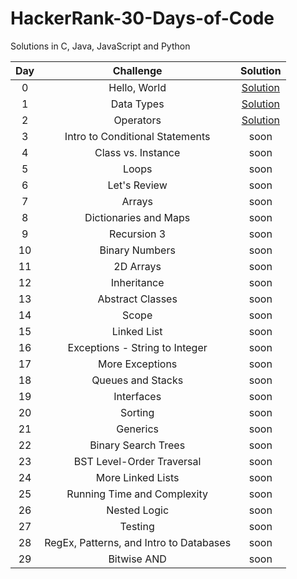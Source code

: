 # HackerRank-30-Days-of-Code

Solutions in C, Java, JavaScript and Python

| Day	| Challenge	| Solution |
| :---: | :---: | :---: | 
| 0 | Hello, World | [Solution](https://github.com/GabrielaAnjos/HackerRank-30-Days-of-Code/tree/main/Day%200%20-%20Hello%2C%20World) |
| 1 | Data Types | [Solution](https://github.com/GabrielaAnjos/HackerRank-30-Days-of-Code/tree/main/Day%201%20-%20Data%20Types) |
| 2 | Operators | [Solution](https://github.com/GabrielaAnjos/HackerRank-30-Days-of-Code/tree/main/Day%202%20-%20Operators) |
| 3 | Intro to Conditional Statements | soon |
| 4 | Class vs. Instance | soon |
| 5 | Loops | soon |
| 6 | Let's Review | soon |
| 7 | Arrays | soon |
| 8 | Dictionaries and Maps | soon |
| 9 | Recursion 3 | soon |
| 10 | Binary Numbers | soon |
| 11 | 2D Arrays | soon |
| 12 | Inheritance | soon |
| 13 | Abstract Classes | soon |
| 14 | Scope | soon |
| 15 | Linked List | soon |
| 16 | Exceptions - String to Integer | soon |
| 17 | More Exceptions | soon |
| 18 | Queues and Stacks | soon |
| 19 | Interfaces | soon |
| 20 | Sorting | soon |
| 21 | Generics | soon |
| 22 | Binary Search Trees | soon |
| 23 | BST Level-Order Traversal | soon |
| 24 | More Linked Lists | soon |
| 25 | Running Time and Complexity | soon |
| 26 | Nested Logic | soon |
| 27 | Testing | soon |
| 28 | RegEx, Patterns, and Intro to Databases | soon |
| 29 | Bitwise AND | soon |
